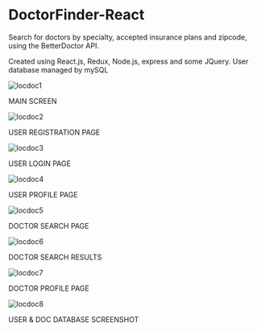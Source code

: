 # DoctorFinder-React


Search for doctors by specialty, accepted insurance plans and zipcode, using the BetterDoctor API.

Created using React.js, Redux, Node.js, express and some JQuery. User database managed by mySQL

![locdoc1](https://user-images.githubusercontent.com/26581591/35026472-3cde4cea-fb19-11e7-9b82-c358db4e6e31.png)

MAIN SCREEN


![locdoc2](https://user-images.githubusercontent.com/26581591/35026473-3cea987e-fb19-11e7-87d6-9579cd9ddd66.png)

USER REGISTRATION PAGE


![locdoc3](https://user-images.githubusercontent.com/26581591/35026474-3cf856f8-fb19-11e7-80a0-8d2392c24200.png)

USER LOGIN PAGE


![locdoc4](https://user-images.githubusercontent.com/26581591/35026475-3d02f504-fb19-11e7-9ca5-e8960ccb9dc0.png)

USER PROFILE PAGE


![locdoc5](https://user-images.githubusercontent.com/26581591/35026476-3d12402c-fb19-11e7-88d1-327910c914a0.png)

DOCTOR SEARCH PAGE


![locdoc6](https://user-images.githubusercontent.com/26581591/35026477-3d220e1c-fb19-11e7-952b-db808eb7cbdf.png)

DOCTOR SEARCH RESULTS


![locdoc7](https://user-images.githubusercontent.com/26581591/35026478-3d2c88d8-fb19-11e7-9dc5-540eea399e4f.png)

DOCTOR PROFILE PAGE


![locdoc8](https://user-images.githubusercontent.com/26581591/35026479-3d3a9fea-fb19-11e7-9baf-b17e7e41bb63.png)

USER & DOC DATABASE SCREENSHOT
